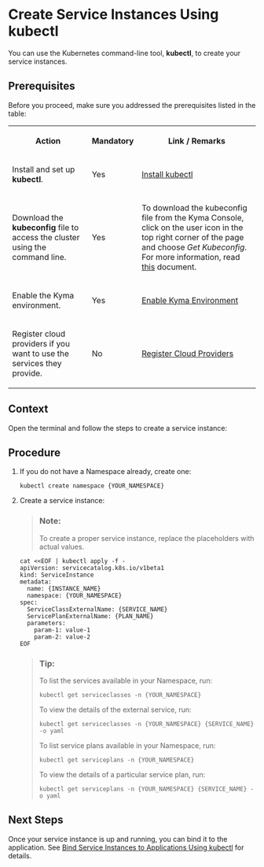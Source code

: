 <!-- loiob53be623b96547cdb5545577b1804ba9 -->

# Create Service Instances Using kubectl

You can use the Kubernetes command-line tool, **kubectl**, to create your service instances.



<a name="loiob53be623b96547cdb5545577b1804ba9__prereq_myq_bfj_fmb"/>

## Prerequisites

Before you proceed, make sure you addressed the prerequisites listed in the table:


<table>
<tr>
<th>

Action



</th>
<th>

Mandatory



</th>
<th>

Link / Remarks



</th>
</tr>
<tr>
<td>

Install and set up **kubectl**.



</td>
<td>

Yes



</td>
<td>

[Install kubectl](https://kubernetes.io/docs/tasks/tools/install-kubectl/)



</td>
</tr>
<tr>
<td>

Download the **kubeconfig** file to access the cluster using the command line.



</td>
<td>

Yes



</td>
<td>

To download the kubeconfig file from the Kyma Console, click on the user icon in the top right corner of the page and choose *Get Kubeconfig*. For more information, read [this](https://kyma-project.io/docs/components/security/#tutorials-get-the-kubeconfig-file) document.



</td>
</tr>
<tr>
<td>

Enable the Kyma environment.



</td>
<td>

Yes



</td>
<td>

[Enable Kyma Environment](../50-administration-and-ops/Enable_Kyma_Environment_09dd313.md)



</td>
</tr>
<tr>
<td>

Register cloud providers if you want to use the services they provide.



</td>
<td>

No



</td>
<td>

[Register Cloud Providers](Register_Cloud_Providers_740132a.md)



</td>
</tr>
</table>



## Context

Open the terminal and follow the steps to create a service instance:



## Procedure

1.  If you do not have a Namespace already, create one:

    ```
    kubectl create namespace {YOUR_NAMESPACE}
    ```

2.  Create a service instance:

    > ### Note:  
    > To create a proper service instance, replace the placeholders with actual values.

    ```
    cat <<EOF | kubectl apply -f -
    apiVersion: servicecatalog.k8s.io/v1beta1
    kind: ServiceInstance
    metadata:
      name: {INSTANCE_NAME}
      namespace: {YOUR_NAMESPACE}
    spec:
      ServiceClassExternalName: {SERVICE_NAME}
      ServicePlanExternalName: {PLAN_NAME}
      parameters:
        param-1: value-1
        param-2: value-2
    EOF
    ```

    > ### Tip:  
    > To list the services available in your Namespace, run:
    > 
    > ```
    > kubectl get serviceclasses -n {YOUR_NAMESPACE}
    > ```
    > 
    > To view the details of the external service, run:
    > 
    > ```
    > kubectl get serviceclasses -n {YOUR_NAMESPACE} {SERVICE_NAME} -o yaml
    > ```
    > 
    > To list service plans available in your Namespace, run:
    > 
    > ```
    > kubectl get serviceplans -n {YOUR_NAMESPACE}
    > ```
    > 
    > To view the details of a particular service plan, run:
    > 
    > ```
    > kubectl get serviceplans -n {YOUR_NAMESPACE} {SERVICE_NAME} -o yaml
    > ```




<a name="loiob53be623b96547cdb5545577b1804ba9__postreq_mkt_p2f_gmb"/>

## Next Steps

Once your service instance is up and running, you can bind it to the application. See [Bind Service Instances to Applications Using kubectl](Bind_Service_Instances_to_Applications_Using_kubectl_cfc1c31.md) for details.


